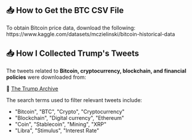 <h2>📥 How to Get the BTC CSV File</h2>
<p>To obtain Bitcoin price data, download the following:
https://www.kaggle.com/datasets/mczielinski/bitcoin-historical-data
</p>


<h2>📥 How I Collected Trump's Tweets</h2>
<p>The tweets related to <b>Bitcoin, cryptocurrency, blockchain, and financial policies</b> were downloaded from:</p>
<p>🔗 <a href="https://www.thetrumparchive.com/?searchbox=%22%5C%22Bitcoin%5C%22+%7C+%5C%22BTC%5C%22+%7C+%5C%22Crypto%5C%22+%7C+%5C%22Cryptocurrency%5C%22+%7C+%5C%22Blockchain%5C%22+%7C+%5C%22Digital+currency%5C%22+%7C+%5C%22Ethereum%5C%22++%7C+%5C%22coin%5C%22+%7C+%5C%22Stablecoin%5C%22+%7C+%5C%22Mining%5C%22+%7C+%5C%22XRP%5C%22++%7C+%5C%22Libra%5C%22++%7C+%5C%22Stimulus%5C%22++%7C+%5C%22Interest+Rate%5C%22%22&resultssortOption=%22Latest%22](https://www.thetrumparchive.com/?searchbox=%22%5C%22Bitcoin%5C%22+%7C+%5C%22BTC%5C%22+%7C+%5C%22Crypto%5C%22+%7C+%5C%22Cryptocurrency%5C%22+%7C+%5C%22Blockchain%5C%22+%7C+%5C%22Digital+currency%5C%22+%7C+%5C%22Ethereum%5C%22+%7C+%5C%22coin%5C%22+%7C+%5C%22Stablecoin%5C%22+%7C+%5C%22Mining%5C%22+%7C+%5C%22XRP%5C%22+%7C+%5C%22Libra%5C%22+%7C+%5C%22Stimulus%5C%22+%7C+%5C%22Interest+Rate%5C%22+%7C+%5C%22Altcoin%5C%22+%7C+%5C%22DeFi%5C%22+%7C+%5C%22Web3%5C%22+%7C+%5C%22NFT%5C%22+%7C+%5C%22Smart+Contract%5C%22+%7C+%5C%22Tokenomics%5C%22+%7C+%5C%22Layer+2+Scaling%5C%22+%7C+%5C%22Metaverse%5C%22+%7C+%5C%22CBDC%5C%22+%7C+%5C%22HODL%5C%22+%7C+%5C%22FUD%5C%22+%7C+%5C%22FOMO%5C%22+%7C+%5C%22Bull+Run%5C%22+%7C+%5C%22Bear+Market%5C%22+%7C+%5C%22Whale%5C%22+%7C+%5C%22Pump+and+Dump%5C%22+%7C+%5C%22Mooning%5C%22+%7C+%5C%22Airdrop%5C%22+%7C+%5C%22DEX%5C%22+%7C+%5C%22CEX%5C%22+%7C+%5C%22Federal+Reserve%5C%22+%7C+%5C%22Monetary+Policy%5C%22+%7C+%5C%22Inflation%5C%22+%7C+%5C%22Deflation%5C%22+%7C+%5C%22Recession%5C%22+%7C+%5C%22GDP+Growth%5C%22+%7C+%5C%22Unemployment+Rate%5C%22+%7C+%5C%22Stock+Market+Crash%5C%22+%7C+%5C%22Hedge+Fund%5C%22+%7C+%5C%22Bailout%5C%22+%7C+%5C%22Debt+Ceiling%5C%22+%7C+%5C%22Yield+Curve%5C%22+%7C+%5C%22Fiat+Currency%5C%22+%7C+%5C%22Quantitative+Easing%5C%22+%7C+%5C%22Gold+Standard%5C%22+%7C+%5C%22Reserve+Currency%5C%22+%7C+%5C%22SEC%5C%22+%7C+%5C%22CFTC%5C%22+%7C+%5C%22Regulation%5C%22+%7C+%5C%22Crypto+Ban%5C%22+%7C+%5C%22Taxation%5C%22+%7C+%5C%22Legal+Tender%5C%22+%7C+%5C%22Stablecoin+Regulation%5C%22+%7C+%5C%22AML%5C%22+%7C+%5C%22KYC%5C%22+%7C+%5C%22Crypto+Crackdown%5C%22+%7C+%5C%22AI+Trading+Bots%5C%22+%7C+%5C%22Machine+Learning+in+Finance%5C%22+%7C+%5C%22Quantum+Computing+in+Crypto%5C%22+%7C+%5C%22Zero-Knowledge+Proofs%5C%22+%7C+%5C%22Privacy+Coins%5C%22+%7C+%5C%22Darknet+Markets%5C%22+%7C+%5C%225G+%26+Crypto+Adoption%5C%22+%7C+%5C%22Internet+of+Value%5C%22+%7C+%5C%22Tokenized+Assets%5C%22+%7C+%5C%22Digital+Identity%5C%22%22)"]>The Trump Archive</a></p>

<p>The search terms used to filter relevant tweets include:</p>
<ul>
    <li>"Bitcoin", "BTC", "Crypto", "Cryptocurrency"</li>
    <li>"Blockchain", "Digital currency", "Ethereum"</li>
    <li>"Coin", "Stablecoin", "Mining", "XRP"</li>
    <li>"Libra", "Stimulus", "Interest Rate"</li>
</ul>

